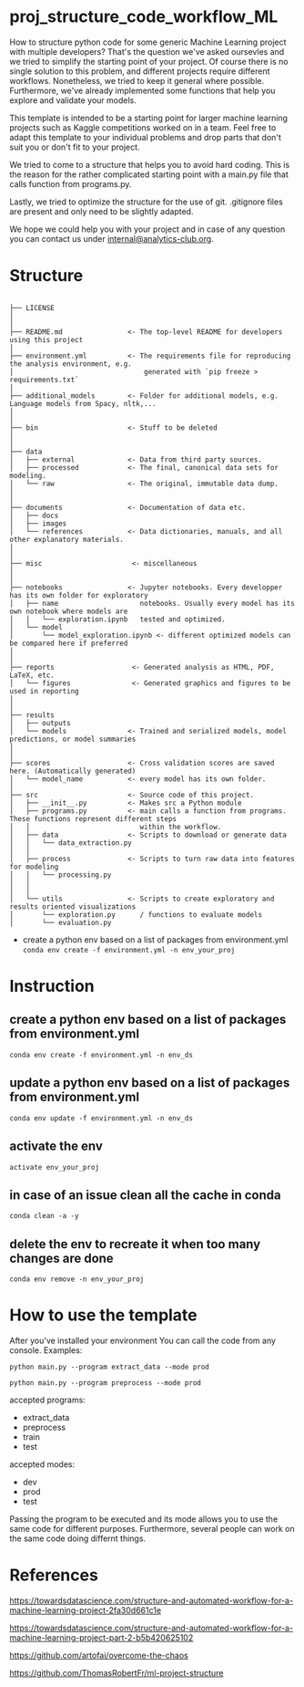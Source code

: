 # proj_structure_code_workflow_ML
How to structure python code for some generic Machine Learning project with multiple developers?
That's the question we've asked oursevles and we tried to simplify the starting point of your project. Of course there is no single solution to this problem, and different projects require different workflows. Nonetheless, we tried to keep it general where possible. Furthermore, we've already implemented some functions that help you explore and validate your models.

This template is intended to be a starting point for larger machine learning projects such as Kaggle competitions worked on in a team. Feel free to adapt this template to your individual problems and drop parts that don't suit you or don't fit to your project.

We tried to come to a structure that helps you to avoid hard coding. This is the reason for the rather complicated starting point with a main.py file that calls function from programs.py. 

Lastly, we tried to optimize the structure for the use of git. .gitignore files are present and only need to be slightly adapted.

We hope we could help you with your project and in case of any question you can contact us under internal@analytics-club.org.


# Structure

```

├── LICENSE
│
│
├── README.md                <- The top-level README for developers using this project
│
├── environment.yml          <- The requirements file for reproducing the analysis environment, e.g.
│                                generated with `pip freeze > requirements.txt`
│
├── additional_models        <- Folder for additional models, e.g. Language models from Spacy, nltk,...
│
│
├── bin                      <- Stuff to be deleted
│
│
├── data
│   ├── external             <- Data from third party sources.
│   ├── processed            <- The final, canonical data sets for modeling.
│   └── raw                  <- The original, immutable data dump.
│
│
├── documents                <- Documentation of data etc.
│   ├── docs
│   ├── images
│   └── references           <- Data dictionaries, manuals, and all other explanatory materials.
│
│
├── misc                      <- miscellaneous
│
│
├── notebooks                <- Jupyter notebooks. Every developper has its own folder for exploratory
│   ├── name                    notebooks. Usually every model has its own notebook where models are
│   │   └── exploration.ipynb   tested and optimized.
│   └── model
│       └── model_exploration.ipynb <- different optimized models can be compared here if preferred    
│
│
├── reports                   <- Generated analysis as HTML, PDF, LaTeX, etc.
│   └── figures               <- Generated graphics and figures to be used in reporting
│
│
├── results
│   ├── outputs
│   └── models               <- Trained and serialized models, model predictions, or model summaries
│
│
├── scores                   <- Cross validation scores are saved here. (Automatically generated)
│   └── model_name           <- every model has its own folder. 
│
├── src                      <- Source code of this project.
│   ├── __init__.py          <- Makes src a Python module
│   ├── programs.py          <- main calls a function from programs. These functions represent different steps
│   │                           within the workflow.
│   ├── data                 <- Scripts to download or generate data
│   │   └── data_extraction.py
│   │
│   ├── process              <- Scripts to turn raw data into features for modeling
│   │   └── processing.py
│   │
│   │
│   └── utils                <- Scripts to create exploratory and results oriented visualizations
│       └── exploration.py      / functions to evaluate models
│       └── evaluation.py

```
- create a python env based on a list of packages from environment.yml    
  ```conda env create -f environment.yml -n env_your_proj```
 

# Instruction
## create a python env based on a list of packages from environment.yml
```conda env create -f environment.yml -n env_ds```

## update a python env based on a list of packages from environment.yml
```conda env update -f environment.yml -n env_ds```

## activate the env  
  ```activate env_your_proj```
  
## in case of an issue clean all the cache in conda
   ```conda clean -a -y```

## delete the env to recreate it when too many changes are done  
  ```conda env remove -n env_your_proj```

# How to use the template
After you've installed your environment
You can call the code from any console.
Examples:

   ```python main.py --program extract_data --mode prod```

   ```python main.py --program preprocess --mode prod```
 
 accepted programs:
 - extract_data
 - preprocess
 - train
 - test
 
 accepted modes:
 - dev
 - prod
 - test
 
 Passing the program to be executed and its mode allows you to use the same code for different purposes.
 Furthermore, several people can work on the same code doing differnt things.

# References
https://towardsdatascience.com/structure-and-automated-workflow-for-a-machine-learning-project-2fa30d661c1e

https://towardsdatascience.com/structure-and-automated-workflow-for-a-machine-learning-project-part-2-b5b420625102  

https://github.com/artofai/overcome-the-chaos

https://github.com/ThomasRobertFr/ml-project-structure

